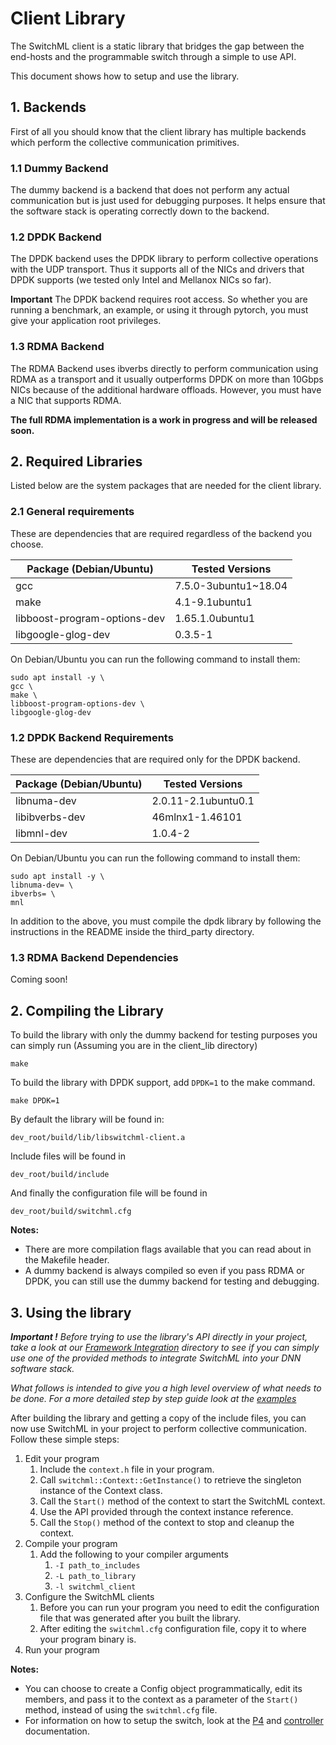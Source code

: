 
# Client Library

The SwitchML client is a static library that bridges the gap between the end-hosts and the programmable switch through a simple to use API.

This document shows how to setup and use the library.

## 1. Backends

First of all you should know that the client library has multiple backends which perform the collective communication primitives.

### 1.1 Dummy Backend

The dummy backend is a backend that does not perform any actual communication but is just used for debugging purposes.
It helps ensure that the software stack is operating correctly down to the backend.

### 1.2 DPDK Backend

The DPDK backend uses the DPDK library to perform collective operations with the UDP transport. Thus it supports all of the NICs and drivers that DPDK supports (we tested only Intel and Mellanox NICs so far).

**Important** The DPDK backend requires root access. So whether you are running a benchmark, an example, or using it through pytorch, you must give your application root privileges.

### 1.3 RDMA Backend

The RDMA Backend uses ibverbs directly to perform communication using RDMA as a transport and it usually outperforms DPDK on more than 10Gbps NICs because of the additional hardware offloads. However, you must have a NIC that supports RDMA.

**The full RDMA implementation is a work in progress and will be released soon.**

## 2. Required Libraries

Listed below are the system packages that are needed for the client library.

### 2.1 General requirements

These are dependencies that are required regardless of the backend you choose.

| Package (Debian/Ubuntu) | Tested Versions |
|--|--|
| gcc | 7.5.0-3ubuntu1~18.04 |
| make | 4.1-9.1ubuntu1 |
| libboost-program-options-dev | 1.65.1.0ubuntu1 |
| libgoogle-glog-dev | 0.3.5-1 |

On Debian/Ubuntu you can run the following command to install them:

	sudo apt install -y \
	gcc \
	make \
	libboost-program-options-dev \
	libgoogle-glog-dev

### 1.2 DPDK Backend Requirements

These are dependencies that are required only for the DPDK backend.

| Package (Debian/Ubuntu) | Tested Versions |
|--|--|
| libnuma-dev | 2.0.11-2.1ubuntu0.1 |
| libibverbs-dev | 46mlnx1-1.46101 |
| libmnl-dev | 1.0.4-2 |

On Debian/Ubuntu you can run the following command to install them:

	sudo apt install -y \
	libnuma-dev= \
	ibverbs= \
	mnl

In addition to the above, you must compile the dpdk library by following the instructions in the README inside the third_party directory.

### 1.3 RDMA Backend Dependencies

Coming soon!

## 2. Compiling the Library

To build the library with only the dummy backend for testing purposes you can simply run (Assuming you are in the client_lib directory)

	make

To build the library with DPDK support, add `DPDK=1` to the make command.

	make DPDK=1

By default the library will be found in:

    dev_root/build/lib/libswitchml-client.a
  
Include files will be found in

    dev_root/build/include
  
And finally the configuration file will be found in

    dev_root/build/switchml.cfg

**Notes:**
 - There are more compilation flags available that you can read about in the Makefile header.
 - A dummy backend is always compiled so even if you pass RDMA or DPDK, you can still use the dummy backend for testing and debugging.

## 3. Using the library

***Important !***
*Before trying to use the library's API directly in your project, take a look at our [Framework Integration](/dev_root/frameworks_integration) directory to see if you can simply use one of the provided methods to integrate SwitchML into your DNN software stack.*

*What follows is intended to give you a high level overview of what needs to be done. For a more detailed step by step guide look at the [examples](/dev_root/examples)*

After building the library and getting a copy of the include files, you can now use SwitchML in your project to perform collective communication. Follow these simple steps:

1. Edit your program
	 1. Include the `context.h` file in your program.
	 3. Call `switchml::Context::GetInstance()` to retrieve the singleton instance of the Context class.
	 4. Call the `Start()` method of the context to start the SwitchML context.
	 5. Use the API provided through the context instance reference.
	 6. Call the `Stop()` method of the context to stop and cleanup the context.
 2. Compile your program
	1. Add the following to your compiler arguments
		1. `-I path_to_includes` 
		2. `-L path_to_library` 
		3.  `-l switchml_client` 
2. Configure the SwitchML clients
	1.  Before you can run your program you need to edit the configuration file that was generated after you built the library.
	2. After editing the `switchml.cfg` configuration file, copy it to where your program binary is.
4. Run your program

**Notes:**
 - You can choose to create a Config object programmatically, edit its members, and pass it to the context as a parameter of the `Start()` method, instead of using the `switchml.cfg` file.
 - For information on how to setup the switch, look at the [P4](/dev_root/p4) and [controller](/dev_root/controller) documentation.
